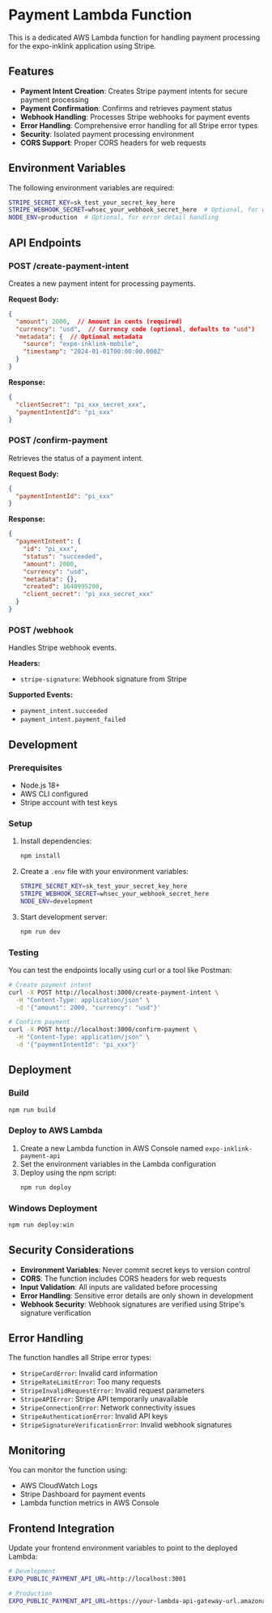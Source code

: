 # Payment Lambda Function

This is a dedicated AWS Lambda function for handling payment processing for the expo-inklink application using Stripe.

## Features

- **Payment Intent Creation**: Creates Stripe payment intents for secure payment processing
- **Payment Confirmation**: Confirms and retrieves payment status
- **Webhook Handling**: Processes Stripe webhooks for payment events
- **Error Handling**: Comprehensive error handling for all Stripe error types
- **Security**: Isolated payment processing environment
- **CORS Support**: Proper CORS headers for web requests

## Environment Variables

The following environment variables are required:

```bash
STRIPE_SECRET_KEY=sk_test_your_secret_key_here
STRIPE_WEBHOOK_SECRET=whsec_your_webhook_secret_here  # Optional, for webhook handling
NODE_ENV=production  # Optional, for error detail handling
```

## API Endpoints

### POST /create-payment-intent
Creates a new payment intent for processing payments.

**Request Body:**
```json
{
  "amount": 2000,  // Amount in cents (required)
  "currency": "usd",  // Currency code (optional, defaults to "usd")
  "metadata": {  // Optional metadata
    "source": "expo-inklink-mobile",
    "timestamp": "2024-01-01T00:00:00.000Z"
  }
}
```

**Response:**
```json
{
  "clientSecret": "pi_xxx_secret_xxx",
  "paymentIntentId": "pi_xxx"
}
```

### POST /confirm-payment
Retrieves the status of a payment intent.

**Request Body:**
```json
{
  "paymentIntentId": "pi_xxx"
}
```

**Response:**
```json
{
  "paymentIntent": {
    "id": "pi_xxx",
    "status": "succeeded",
    "amount": 2000,
    "currency": "usd",
    "metadata": {},
    "created": 1640995200,
    "client_secret": "pi_xxx_secret_xxx"
  }
}
```

### POST /webhook
Handles Stripe webhook events.

**Headers:**
- `stripe-signature`: Webhook signature from Stripe

**Supported Events:**
- `payment_intent.succeeded`
- `payment_intent.payment_failed`

## Development

### Prerequisites
- Node.js 18+
- AWS CLI configured
- Stripe account with test keys

### Setup
1. Install dependencies:
   ```bash
   npm install
   ```

2. Create a `.env` file with your environment variables:
   ```bash
   STRIPE_SECRET_KEY=sk_test_your_secret_key_here
   STRIPE_WEBHOOK_SECRET=whsec_your_webhook_secret_here
   NODE_ENV=development
   ```

3. Start development server:
   ```bash
   npm run dev
   ```

### Testing
You can test the endpoints locally using curl or a tool like Postman:

```bash
# Create payment intent
curl -X POST http://localhost:3000/create-payment-intent \
  -H "Content-Type: application/json" \
  -d '{"amount": 2000, "currency": "usd"}'

# Confirm payment
curl -X POST http://localhost:3000/confirm-payment \
  -H "Content-Type: application/json" \
  -d '{"paymentIntentId": "pi_xxx"}'
```

## Deployment

### Build
```bash
npm run build
```

### Deploy to AWS Lambda
1. Create a new Lambda function in AWS Console named `expo-inklink-payment-api`
2. Set the environment variables in the Lambda configuration
3. Deploy using the npm script:
   ```bash
   npm run deploy
   ```

### Windows Deployment
```bash
npm run deploy:win
```

## Security Considerations

- **Environment Variables**: Never commit secret keys to version control
- **CORS**: The function includes CORS headers for web requests
- **Input Validation**: All inputs are validated before processing
- **Error Handling**: Sensitive error details are only shown in development
- **Webhook Security**: Webhook signatures are verified using Stripe's signature verification

## Error Handling

The function handles all Stripe error types:

- `StripeCardError`: Invalid card information
- `StripeRateLimitError`: Too many requests
- `StripeInvalidRequestError`: Invalid request parameters
- `StripeAPIError`: Stripe API temporarily unavailable
- `StripeConnectionError`: Network connectivity issues
- `StripeAuthenticationError`: Invalid API keys
- `StripeSignatureVerificationError`: Invalid webhook signatures

## Monitoring

You can monitor the function using:
- AWS CloudWatch Logs
- Stripe Dashboard for payment events
- Lambda function metrics in AWS Console

## Frontend Integration

Update your frontend environment variables to point to the deployed Lambda:

```bash
# Development
EXPO_PUBLIC_PAYMENT_API_URL=http://localhost:3001

# Production
EXPO_PUBLIC_PAYMENT_API_URL=https://your-lambda-api-gateway-url.amazonaws.com
``` 